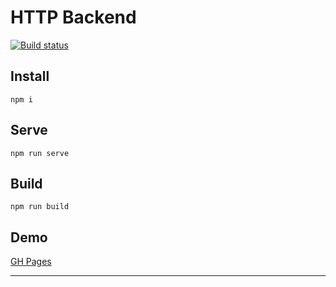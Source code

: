 # HTTP Backend
[![Build status](https://ci.appveyor.com/api/projects/status/hrii2grk3s3k2yag?svg=true)](https://ci.appveyor.com/project/errand/ahj-rxjs)


## Install
`npm i`
## Serve
`npm run serve`
## Build
`npm run build`
## Demo
[GH Pages](https://errand.github.io/ahj-rxjs/) 

---
